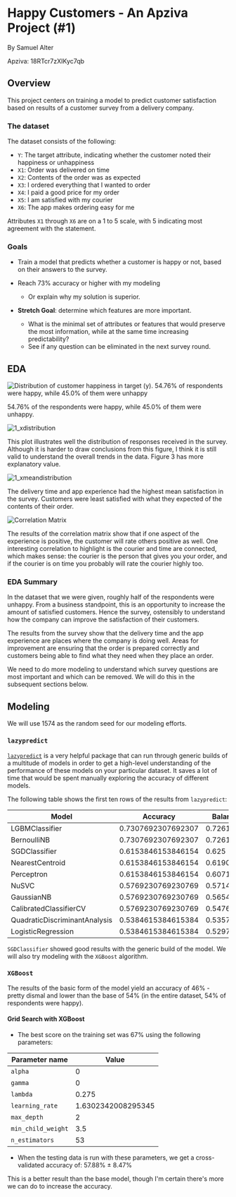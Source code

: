 # Happy Customers - An Apziva Project (#1)
By Samuel Alter

Apziva: 18RTcr7zXIKyc7qb

## Overview
This project centers on training a model to predict customer satisfaction based on results of a customer survey from a delivery company. 

### The dataset
The dataset consists of the following:
* `Y`: The target attribute, indicating whether the customer noted their happiness or unhappiness
* `X1`: Order was delivered on time
* `X2`: Contents of the order was as expected
* `X3`: I ordered everything that I wanted to order
* `X4`: I paid a good price for my order
* `X5`: I am satisfied with my courier
* `X6`: The app makes ordering easy for me

Attributes `X1` through `X6` are on a 1 to 5 scale, with 5 indicating most agreement with the statement.

### Goals
* Train a model that predicts whether a customer is happy or not, based on their answers to the survey. 
* Reach 73% accuracy or higher with my modeling
  * Or explain why my solution is superior.

* **Stretch Goal**: determine which features are more important.
  * What is the minimal set of attributes or features that would preserve the most information, while at the same time increasing predictability?
  * See if any question can be eliminated in the next survey round.
 
## EDA
![Distribution of customer happiness in target (y). 54.76% of respondents were happy, while 45.0% of them were unhappy](https://github.com/sralter/UP2IqAzAWrVBrULk/assets/25013680/197cb671-eebb-4526-9bb4-24a5800beef1)

54.76% of the respondents were happy, while 45.0% of them were unhappy.

![1_xdistribution](https://github.com/sralter/UP2IqAzAWrVBrULk/assets/25013680/852df7d2-6022-416e-8734-a77a8917f7d2)

This plot illustrates well the distribution of responses received in the survey. Although it is harder to draw conclusions from this figure, I think it is still valid to understand the overall trends in the data. Figure 3 has more explanatory value.

![1_xmeandistribution](https://github.com/sralter/UP2IqAzAWrVBrULk/assets/25013680/ca427f60-15f5-4563-b8eb-f0549228524c)

The delivery time and app experience had the highest mean satisfaction in the survey. Customers were least satisfied with what they expected of the contents of their order.

![Correlation Matrix](https://github.com/sralter/Happy_Customers/assets/25013680/e32bad69-6165-4c1e-94a8-7d348d484c08)

The results of the correlation matrix show that if one aspect of the experience is positive, the customer will rate others positive as well. One interesting correlation to highlight is the courier and time are connected, which makes sense: the courier is the person that gives you your order, and if the courier is on time you probably will rate the courier highly too.

### EDA Summary
In the dataset that we were given, roughly half of the respondents were unhappy. From a business standpoint, this is an opportunity to increase the amount of satisfied customers. Hence the survey, ostensibly to understand how the company can improve the satisfaction of their customers.

The results from the survey show that the delivery time and the app experience are places where the company is doing well. Areas for improvement are ensuring that the order is prepared correctly and customers being able to find what they need when they place an order.

We need to do more modeling to understand which survey questions are most important and which can be removed. We will do this in the subsequent sections below.

## Modeling
We will use 1574 as the random seed for our modeling efforts.

### `lazypredict`
[`lazypredict`](#https://lazypredict.readthedocs.io/en/latest/) is a very helpful package that can run through generic builds of a multitude of models in order to get a high-level understanding of the performance of these models on your particular dataset. It saves a lot of time that would be spent manually exploring the accuracy of different models.

The following table shows the first ten rows of the results from `lazypredict`:

|Model                        |Accuracy           |Balanced Accuracy  |ROC AUC            |F1 Score           |Time Taken           |
|-----------------------------|-------------------|-------------------|-------------------|-------------------|---------------------|
|LGBMClassifier               |0.7307692307692307 |0.7261904761904762 |0.7261904761904762 |0.7295582977741899 |0.16534090042114258  |
|BernoulliNB                  |0.7307692307692307 |0.7261904761904762 |0.7261904761904762 |0.7295582977741899 |0.006081819534301758 |
|SGDClassifier                |0.6153846153846154 |0.625              |0.625              |0.6108058608058609 |0.009582042694091797 |
|NearestCentroid              |0.6153846153846154 |0.6190476190476191 |0.6190476190476191 |0.6153846153846154 |0.0072171688079833984|
|Perceptron                   |0.6153846153846154 |0.6071428571428572 |0.6071428571428572 |0.6107226107226107 |0.00656580924987793  |
|NuSVC                        |0.5769230769230769 |0.5714285714285714 |0.5714285714285714 |0.575020182216584  |0.010294675827026367 |
|GaussianNB                   |0.5769230769230769 |0.5654761904761905 |0.5654761904761905 |0.5671747607231478 |0.006016969680786133 |
|CalibratedClassifierCV       |0.5769230769230769 |0.5476190476190477 |0.5476190476190476 |0.5014553014553015 |0.021075963973999023 |
|QuadraticDiscriminantAnalysis|0.5384615384615384 |0.5357142857142857 |0.5357142857142857 |0.5384615384615384 |0.008083820343017578 |
|LogisticRegression           |0.5384615384615384 |0.5297619047619048 |0.5297619047619048 |0.5328671328671329 |0.010271072387695312 |

`SGDClassifier` showed good results with the generic build of the model. We will also try modeling with the `XGBoost` algorithm.

### `XGBoost`
The results of the basic form of the model yield an accuracy of 46% - pretty dismal and lower than the base of 54% (in the entire dataset, 54% of respondents were happy).

#### Grid Search with XGBoost
* The best score on the training set was 67% using the following parameters:

|Parameter name | Value|
|-|-|
|`alpha`|0|
|`gamma`|0|
|`lambda`|0.275|
|`learning_rate`|1.6302342008295345|
|`max_depth`|2|
|`min_child_weight`|3.5|
|`n_estimators`|53|
* When the testing data is run with these parameters, we get a cross-validated accuracy of: 57.88% ± 8.47%

This is a better result than the base model, though I'm certain there's more we can do to increase the accuracy.
